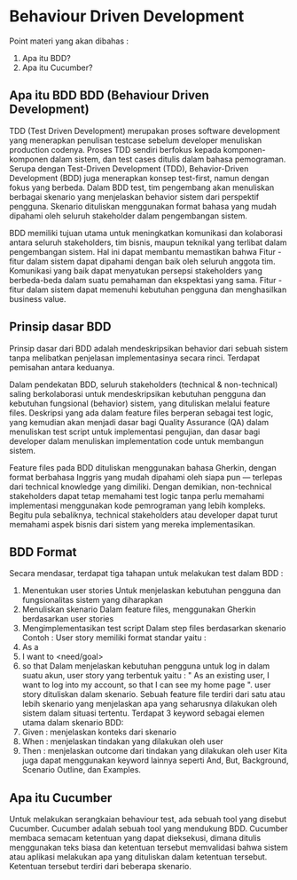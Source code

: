 # Behaviour Driven Development
  Point materi yang akan dibahas :
  1. Apa itu BDD?
  2. Apa itu Cucumber?


## Apa itu BDD BDD (Behaviour Driven Development)
TDD (Test Driven Development) merupakan proses software development yang menerapkan penulisan testcase sebelum developer menuliskan production codenya. Proses TDD sendiri berfokus kepada komponen-komponen dalam sistem, dan test cases ditulis dalam bahasa pemograman. Serupa dengan Test-Driven Development (TDD), Behavior-Driven Development (BDD) juga menerapkan konsep test-first, namun dengan fokus yang berbeda. Dalam BDD test, tim pengembang akan menuliskan berbagai skenario yang menjelaskan behavior sistem dari perspektif pengguna. Skenario dituliskan menggunakan format bahasa yang mudah dipahami oleh seluruh stakeholder dalam pengembangan sistem.

BDD memiliki tujuan utama untuk meningkatkan komunikasi dan kolaborasi antara seluruh stakeholders, tim bisnis, maupun teknikal yang terlibat dalam pengembangan sistem. Hal ini dapat membantu memastikan bahwa Fitur - fitur dalam sistem dapat dipahami dengan baik oleh seluruh anggota tim. Komunikasi yang baik dapat menyatukan persepsi stakeholders yang berbeda-beda dalam suatu pemahaman dan ekspektasi yang sama. Fitur - fitur dalam sistem dapat memenuhi kebutuhan pengguna dan menghasilkan business value.

## Prinsip dasar BDD 
Prinsip dasar dari BDD adalah mendeskripsikan behavior dari sebuah sistem tanpa melibatkan penjelasan implementasinya secara rinci. Terdapat pemisahan antara keduanya.

Dalam pendekatan BDD, seluruh stakeholders (technical & non-technical) saling berkolaborasi untuk mendeskripsikan kebutuhan pengguna dan kebutuhan fungsional (behavior) sistem, yang dituliskan melalui feature files. Deskripsi yang ada dalam feature files berperan sebagai test logic, yang kemudian akan menjadi dasar bagi Quality Assurance (QA) dalam menuliskan test script untuk implementasi pengujian, dan dasar bagi developer dalam menuliskan implementation code untuk membangun sistem.
      
Feature files pada BDD dituliskan menggunakan bahasa Gherkin, dengan format berbahasa Inggris yang mudah dipahami oleh siapa pun — terlepas dari technical knowledge yang dimiliki. Dengan demikian, non-technical stakeholders dapat tetap memahami test logic tanpa perlu memahami implementasi menggunakan kode pemrograman yang lebih kompleks. Begitu pula sebaliknya, technical stakeholders atau developer dapat turut memahami aspek bisnis dari sistem yang mereka implementasikan.

## BDD Format
Secara mendasar, terdapat tiga tahapan untuk melakukan test dalam BDD : 
1. Menentukan user stories
Untuk menjelaskan kebutuhan pengguna dan fungsionalitas sistem yang diharapkan
2. Menuliskan skenario
Dalam feature files, menggunakan Gherkin berdasarkan user stories
3. Mengimplementasikan test script
Dalam step files berdasarkan skenario
Contoh :
User story memiliki format standar yaitu : 
1. As a <role>
2. I want to <need/goal>
3. so that <why>
Dalam menjelaskan kebutuhan pengguna untuk log in dalam suatu akun, user story yang terbentuk yaitu :
" As an existing user, I want to log into my account, so that I can see my home page ".
user story dituliskan dalam skenario. Sebuah feature file terdiri dari satu atau lebih skenario yang menjelaskan apa yang seharusnya dilakukan oleh sistem dalam situasi tertentu. Terdapat 3 keyword sebagai elemen utama dalam skenario BDD: 
1. Given : menjelaskan konteks dari skenario
2. When : menjelaskan tindakan yang dilakukan oleh user
3. Then : menjelaskan outcome dari tindakan yang dilakukan oleh user
Kita juga dapat menggunakan keyword lainnya seperti And, But, Background, Scenario Outline, dan Examples.

## Apa itu Cucumber 
Untuk melakukan serangkaian behaviour test, ada sebuah tool yang disebut Cucumber. Cucumber adalah sebuah tool yang mendukung BDD. Cucumber membaca semacam ketentuan yang dapat dieksekusi, dimana ditulis menggunakan teks biasa dan ketentuan tersebut memvalidasi bahwa sistem atau aplikasi melakukan apa yang dituliskan dalam ketentuan tersebut. Ketentuan tersebut terdiri dari beberapa skenario.